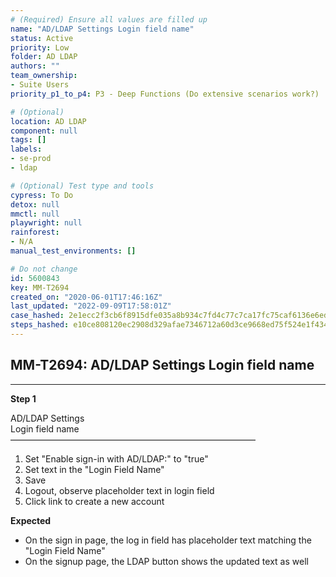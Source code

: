 ```yaml
---
# (Required) Ensure all values are filled up
name: "AD/LDAP Settings Login field name"
status: Active
priority: Low
folder: AD LDAP
authors: ""
team_ownership: 
- Suite Users
priority_p1_to_p4: P3 - Deep Functions (Do extensive scenarios work?)

# (Optional)
location: AD LDAP
component: null
tags: []
labels: 
- se-prod
- ldap

# (Optional) Test type and tools
cypress: To Do
detox: null
mmctl: null
playwright: null
rainforest: 
- N/A
manual_test_environments: []

# Do not change
id: 5600843
key: MM-T2694
created_on: "2020-06-01T17:46:16Z"
last_updated: "2022-09-09T17:58:01Z"
case_hashed: 2e1ecc2f3cb6f8915dfe035a8b934c7fd4c77c7ca17fc75caf6136e6ed69f967ea2cbe1c126a0f72c2137e2ad8169e9a
steps_hashed: e10ce808120ec2908d329afae7346712a60d3ce9668ed75f524e1f4343cb9da4a49b5af0a8131a82185940ff6505ea9c
---
```


<!-- (Auto-generated) Based on frontmatter's "key" and "name" -->

## MM-T2694: AD/LDAP Settings Login field name

---

**Step 1**

AD/LDAP Settings\
Login field name\
————————————————————————————

1. Set "Enable sign-in with AD/LDAP:" to "true"
2. Set text in the "Login Field Name"
3. Save
4. Logout, observe placeholder text in login field
5. Click link to create a new account

**Expected**

- On the sign in page, the log in field has placeholder text matching the "Login Field Name"
- On the signup page, the LDAP button shows the updated text as well
